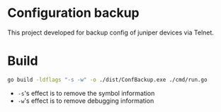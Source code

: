 # Configuration backup
This project developed for backup config of juniper devices via Telnet.

# Build

```bash
go build -ldflags "-s -w" -o ./dist/ConfBackup.exe ./cmd/run.go
```
- `-s`'s effect is to remove the symbol information
- `-w`'s effect is to remove debugging information